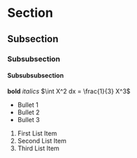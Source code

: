 # Section
## Subsection
### Subsubsection
#### Subsubsubsection

**bold**
*italics*
$\int X^2 dx = \frac{1}{3} X^3$

* Bullet 1
* Bullet 2
* Bullet 3

1. First List Item
2. Second List Item
0. Third List Item

